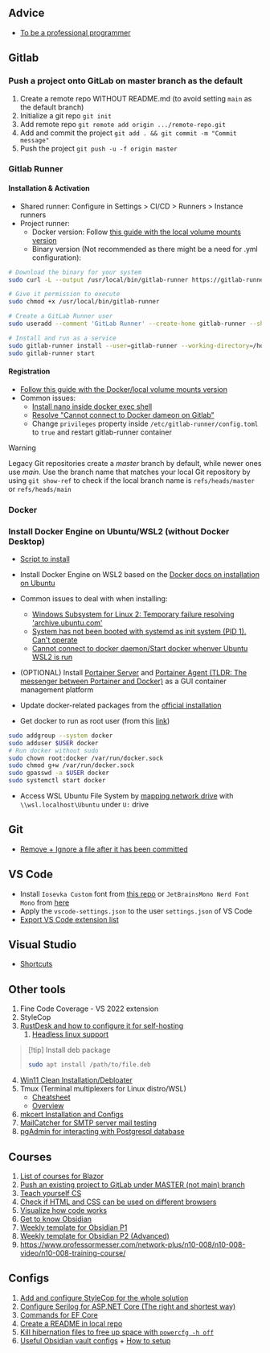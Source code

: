 
## Advice

- [To be a professional programmer](https://github.com/charlax/professional-programming?tab=readme-ov-file#search)

## Gitlab

### Push a project onto GitLab on master branch as the default

1. Create a remote repo WITHOUT README.md (to avoid setting `main` as the default branch)
2. Initialize a git repo `git init`
3. Add remote repo `git remote add origin .../remote-repo.git`
4. Add and commit the project `git add . && git commit -m "Commit message"`
5. Push the project `git push -u -f origin master`

### Gitlab Runner

#### Installation & Activation

- Shared runner: Configure in Settings > CI/CD > Runners > Instance runners
- Project runner:
    - Docker version: Follow [this guide with the local volume mounts version](https://docs.gitlab.com/runner/install/docker.html) 
    - Binary version (Not recommended as there might be a need for .yml configuration):

```bash
# Download the binary for your system
sudo curl -L --output /usr/local/bin/gitlab-runner https://gitlab-runner-downloads.s3.amazonaws.com/latest/binaries/gitlab-runner-linux-amd64

# Give it permission to execute
sudo chmod +x /usr/local/bin/gitlab-runner

# Create a GitLab Runner user
sudo useradd --comment 'GitLab Runner' --create-home gitlab-runner --shell /bin/bash

# Install and run as a service
sudo gitlab-runner install --user=gitlab-runner --working-directory=/home/gitlab-runner
sudo gitlab-runner start

```

#### Registration

- [Follow this guide with the Docker/local volume mounts version](https://docs.gitlab.com/runner/register/index.html?tab=Docker)
- Common issues:
	- [Install nano inside docker exec shell](https://stackoverflow.com/questions/30853247/how-do-i-edit-a-file-after-i-shell-to-a-docker-container)
	- [Resolve "Cannot connect to Docker dameon on Gitlab"](https://stackoverflow.com/questions/61105333/cannot-connect-to-the-docker-daemon-at-tcp-localhost2375-is-the-docker-daem)
	- Change `privileges` property inside `/etc/gitlab-runner/config.toml` to `true` and restart gitlab-runner container


>[!warning]
Legacy Git repositories create a _master_ branch by default, while newer ones use _main_. Use the branch name that matches your local Git repository by using `git show-ref` to check if the local branch name is `refs/heads/master` or `refs/heads/main`


### Docker


### Install Docker Engine on Ubuntu/WSL2 (without Docker Desktop)

- [Script to install](https://gitlab.com/bmcgonag/docker_installs)
- Install Docker Engine on WSL2 based on the [Docker docs on installation on Ubuntu](https://docs.docker.com/engine/install/ubuntu/)
- Common issues to deal with when installing:

    - [Windows Subsystem for Linux 2: Temporary failure resolving 'archive.ubuntu.com'](https://askubuntu.com/questions/1450120/windows-subsystem-for-linux-2-temporary-failure-resolving-archive-ubuntu-com)
    - [System has not been booted with systemd as init system (PID 1). Can't operate](https://askubuntu.com/questions/1379425/system-has-not-been-booted-with-systemd-as-init-system-pid-1-cant-operate)
    - [Cannot connect to docker daemon/Start docker whenver Ubuntu WSL2 is run](https://stackoverflow.com/questions/44678725/cannot-connect-to-the-docker-daemon-at-unix-var-run-docker-sock-is-the-docker)

- (OPTIONAL) Install [Portainer Server](https://docs.portainer.io/start/install-ce/server/docker/wsl) and [Portainer Agent (TLDR: The messenger between Portainer and Docker)](https://docs.portainer.io/admin/environments/add/docker/agent) as a GUI container management platform
- Update docker-related packages from the [official installation](https://docs.docker.com/engine/install/ubuntu/)
- Get docker to run as root user (from this [link](https://github.com/rancher-sandbox/rancher-desktop/issues/1156#issuecomment-1017042882))

```bash
sudo addgroup --system docker
sudo adduser $USER docker
# Run docker without sudo
sudo chown root:docker /var/run/docker.sock
sudo chmod g+w /var/run/docker.sock
sudo gpasswd -a $USER docker
sudo systemctl start docker
```

- Access WSL Ubuntu File System by [mapping network drive](https://dev.to/miftahafina/accessing-wsl2-files-from-windows-file-explorer-308o) with `\\wsl.localhost\Ubuntu` under `U:` drive


## Git

- [Remove + Ignore a file after it has been committed](https://www.heybooster.ai/insights/how-to-gitignore-after-commit)


## VS Code

- Install `Iosevka Custom` font from [this repo](https://github.com/nomosstorge/vscode-setup) or `JetBrainsMono Nerd Font Mono` from [here](https://github.com/ryanoasis/nerd-fonts/releases/download/v3.1.1/JetBrainsMono.zip)
- Apply the `vscode-settings.json` to the user `settings.json` of VS Code 
- [Export VS Code extension list](https://stackoverflow.com/questions/35773299/how-can-you-export-the-visual-studio-code-extension-list)

## Visual Studio

- [Shortcuts](https://learn.microsoft.com/en-us/visualstudio/ide/default-keyboard-shortcuts-in-visual-studio?view=vs-2022#bkmk_refactor-popular-shortcuts)


## Other tools

1. Fine Code Coverage - VS 2022 extension
2. StyleCop
3. [RustDesk and how to configure it for self-hosting](https://www.youtube.com/watch?v=SYM6M5Fiuyc)
	1. [Headless linux support](https://github.com/rustdesk/rustdesk/wiki/Headless-Linux-Support)

> [!tip] Install deb package
> 
> ```bash
> sudo apt install /path/to/file.deb
> ```

4. [Win11 Clean Installation/Debloater](https://christitus.com/windows-tool/)
5. Tmux (Terminal multiplexers for Linux distro/WSL)
	- [Cheatsheet](https://tmuxcheatsheet.com/)
	- [Overview](https://arcolinux.com/everthing-you-need-to-know-about-tmux-panes/#:~:text=A%20Session%20holds%20one%20or,commands%20(good%20when%20scripting).)
6. [mkcert Installation and Configs](https://thriveread.com/mkcert-localhost-ssl-certificates/)
7. [MailCatcher for SMTP server mail testing](https://mailcatcher.me/)
8. [pgAdmin for interacting with Postgresql database](https://www.sqlshack.com/getting-started-with-postgresql-on-docker/)

## Courses

1. [List of courses for Blazor](https://awesomeopensource.com/project/AdrienTorris/awesome-blazor#tutorials)
2. [Push an existing project to GitLab under MASTER (not main) branch](https://www.theserverside.com/blog/Coffee-Talk-Java-News-Stories-and-Opinions/How-to-add-and-push-an-existing-project-to-GitLab)
3. [Teach yourself CS](https://teachyourselfcs.com/)
4. [Check if HTML and CSS can be used on different browsers](https://caniuse.com/)
5. [Visualize how code works](https://pythontutor.com/visualize.html#mode=edit)
6. [Get to know Obsidian](https://www.dontblockme.org/browse.php/0PLh3T9c/j0ADvpTO/hZ3KnOW_/2BqeLDmF/fhRiInej/LUssbs3I/vIOQ8u39/XA7S05EL/iBdc9PO0/b_2F7sd8/rcG0pHgm/G_2Frg9W/5qMFj0AA/GP5dUm8S/Nj1Jfkhw/KSrL_2FD/ca72mqlf/Y1yhUd5b/x6mn_2BV/lfXg_3D_/3D/b29/fnorefer)
7. [Weekly template for Obsidian P1](https://bagerbach.com/blog/projects-and-goals-obsidian)
8. [Weekly template for Obsidian P2 (Advanced)](https://bagerbach.com/blog/weekly-review-obsidian#weekly-review-template)
9. https://www.professormesser.com/network-plus/n10-008/n10-008-video/n10-008-training-course/
## Configs

1. [Add and configure StyleCop for the whole solution](https://bytedev.medium.com/quickly-setup-stylecop-for-new-net-solutions-275fc755b69e)
2. [Configure Serilog for ASP.NET Core (The right and shortest way)](https://github.com/serilog/serilog-aspnetcore)
3. [Commands for EF Core](https://www.entityframeworktutorial.net/efcore/cli-commands-for-ef-core-migration.aspx)
4. [Create a README in local repo](https://www.ge.com/digital/documentation/edge-software/t_Create_Readme_and_Commit_to_Local_Repo.html)
5. [Kill hibernation files to free up space with `powercfg -h off`](https://www.reddit.com/r/Windows10/comments/11m88cc/c_drive_is_basically_full_how_can_i_free_up_more/jbhth4v/?context=3)
6. [Useful Obsidian vault configs](https://github.com/CyanVoxel/Obsidian-Vault-Template/tree/main) + [How to setup](https://www.youtube.com/watch?v=rAkerV8rlow)